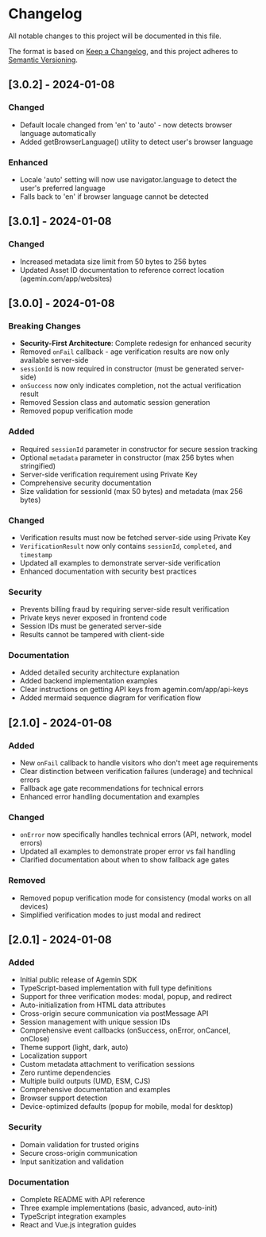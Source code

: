 # Changelog

All notable changes to this project will be documented in this file.

The format is based on [Keep a Changelog](https://keepachangelog.com/en/1.0.0/),
and this project adheres to [Semantic Versioning](https://semver.org/spec/v2.0.0.html).

## [3.0.2] - 2024-01-08

### Changed
- Default locale changed from 'en' to 'auto' - now detects browser language automatically
- Added getBrowserLanguage() utility to detect user's browser language

### Enhanced
- Locale 'auto' setting will now use navigator.language to detect the user's preferred language
- Falls back to 'en' if browser language cannot be detected

## [3.0.1] - 2024-01-08

### Changed
- Increased metadata size limit from 50 bytes to 256 bytes
- Updated Asset ID documentation to reference correct location (agemin.com/app/websites)

## [3.0.0] - 2024-01-08

### Breaking Changes
- **Security-First Architecture**: Complete redesign for enhanced security
- Removed `onFail` callback - age verification results are now only available server-side
- `sessionId` is now required in constructor (must be generated server-side)
- `onSuccess` now only indicates completion, not the actual verification result
- Removed Session class and automatic session generation
- Removed popup verification mode

### Added
- Required `sessionId` parameter in constructor for secure session tracking
- Optional `metadata` parameter in constructor (max 256 bytes when stringified)
- Server-side verification requirement using Private Key
- Comprehensive security documentation
- Size validation for sessionId (max 50 bytes) and metadata (max 256 bytes)

### Changed
- Verification results must now be fetched server-side using Private Key
- `VerificationResult` now only contains `sessionId`, `completed`, and `timestamp`
- Updated all examples to demonstrate server-side verification
- Enhanced documentation with security best practices

### Security
- Prevents billing fraud by requiring server-side result verification
- Private keys never exposed in frontend code
- Session IDs must be generated server-side
- Results cannot be tampered with client-side

### Documentation
- Added detailed security architecture explanation
- Added backend implementation examples
- Clear instructions on getting API keys from agemin.com/app/api-keys
- Added mermaid sequence diagram for verification flow

## [2.1.0] - 2024-01-08

### Added
- New `onFail` callback to handle visitors who don't meet age requirements
- Clear distinction between verification failures (underage) and technical errors
- Fallback age gate recommendations for technical errors
- Enhanced error handling documentation and examples

### Changed
- `onError` now specifically handles technical errors (API, network, model errors)
- Updated all examples to demonstrate proper error vs fail handling
- Clarified documentation about when to show fallback age gates

### Removed
- Removed popup verification mode for consistency (modal works on all devices)
- Simplified verification modes to just modal and redirect

## [2.0.1] - 2024-01-08

### Added
- Initial public release of Agemin SDK
- TypeScript-based implementation with full type definitions
- Support for three verification modes: modal, popup, and redirect
- Auto-initialization from HTML data attributes
- Cross-origin secure communication via postMessage API
- Session management with unique session IDs
- Comprehensive event callbacks (onSuccess, onError, onCancel, onClose)
- Theme support (light, dark, auto)
- Localization support
- Custom metadata attachment to verification sessions
- Zero runtime dependencies
- Multiple build outputs (UMD, ESM, CJS)
- Comprehensive documentation and examples
- Browser support detection
- Device-optimized defaults (popup for mobile, modal for desktop)

### Security
- Domain validation for trusted origins
- Secure cross-origin communication
- Input sanitization and validation

### Documentation
- Complete README with API reference
- Three example implementations (basic, advanced, auto-init)
- TypeScript integration examples
- React and Vue.js integration guides
